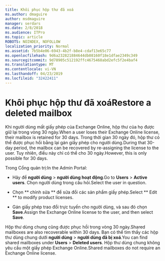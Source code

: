 ```yaml
---
title: Khôi phục hộp thư đã xoá
ms.author: dmaguire
author: msdmaguire
manager: serdars
ms.date: 2/8/2018
ms.audience: ITPro
ms.topic: article
ROBOTS: NOINDEX, NOFOLLOW
localization_priority: Normal
ms.assetid: 7b5b4e06-6943-4b2f-b8e4-cdaf13e65c77
ms.openlocfilehash: 9d6a232821884644db08160f18e1dfae2349c349
ms.sourcegitcommit: 9d78905c512192ffc4675468abd2efc5f2e4baf4
ms.translationtype: MT
ms.contentlocale: vi-VN
ms.lasthandoff: 04/23/2019
ms.locfileid: "32422411"
---
```

# <a name="restore-a-deleted-mailbox"></a><span data-ttu-id="1ff77-102">Khôi phục hộp thư đã xoá</span><span class="sxs-lookup"><span data-stu-id="1ff77-102">Restore a deleted mailbox</span></span>

<span data-ttu-id="1ff77-103">Khi người dùng mất giấy phép của Exchange Online, hộp thư của họ được giữ lại trong vòng 30 ngày.</span><span class="sxs-lookup"><span data-stu-id="1ff77-103">When a user loses their Exchange Online license, their mailbox is retained for 30 days.</span></span> <span data-ttu-id="1ff77-104">Trong thời gian 30 ngày đó, hộp thư có thể được phục hồi bằng lại gán giấy phép cho người dùng.</span><span class="sxs-lookup"><span data-stu-id="1ff77-104">During that 30-day period, the mailbox can be recovered by re-assigning the license to the user.</span></span> <span data-ttu-id="1ff77-105">Tuy nhiên, điều này chỉ có thể cho 30 ngày.</span><span class="sxs-lookup"><span data-stu-id="1ff77-105">However, this is only possible for 30 days.</span></span>
  
<span data-ttu-id="1ff77-106">Trong Cổng quản trị:</span><span class="sxs-lookup"><span data-stu-id="1ff77-106">In the Admin Portal:</span></span>
  
- <span data-ttu-id="1ff77-107">Hãy để **người dùng** \> **người dùng hoạt động**.</span><span class="sxs-lookup"><span data-stu-id="1ff77-107">Go to **Users** \> **Active users**.</span></span> <span data-ttu-id="1ff77-108">Chọn người dùng trong câu hỏi.</span><span class="sxs-lookup"><span data-stu-id="1ff77-108">Select the user in question.</span></span>
    
- <span data-ttu-id="1ff77-109">Chọn \*\* chỉnh sửa \*\* để sửa đổi các sản phẩm giấy phép.</span><span class="sxs-lookup"><span data-stu-id="1ff77-109">Select \*\* Edit \*\* to modify product licenses.</span></span> 
    
- <span data-ttu-id="1ff77-110">Gán giấy phép trao đổi trực tuyến cho người dùng, và sau đó chọn **Save**.</span><span class="sxs-lookup"><span data-stu-id="1ff77-110">Assign the Exchange Online license to the user, and then select **Save**.</span></span>
    
<span data-ttu-id="1ff77-111">Hộp thư dùng chung cũng được phục hồi trong vòng 30 ngày.</span><span class="sxs-lookup"><span data-stu-id="1ff77-111">Shared mailboxes are also recoverable within 30 days.</span></span> <span data-ttu-id="1ff77-112">Bạn có thể tìm thấy các hộp thư dùng chung dưới **người dùng** \> **người dùng đã bị xoá**.</span><span class="sxs-lookup"><span data-stu-id="1ff77-112">You can find shared mailboxes under **Users** \> **Deleted users**.</span></span> <span data-ttu-id="1ff77-113">Hộp thư dùng chung không yêu cầu một giấy phép Exchange Online.</span><span class="sxs-lookup"><span data-stu-id="1ff77-113">Shared mailboxes do not require an Exchange Online license.</span></span>
  


